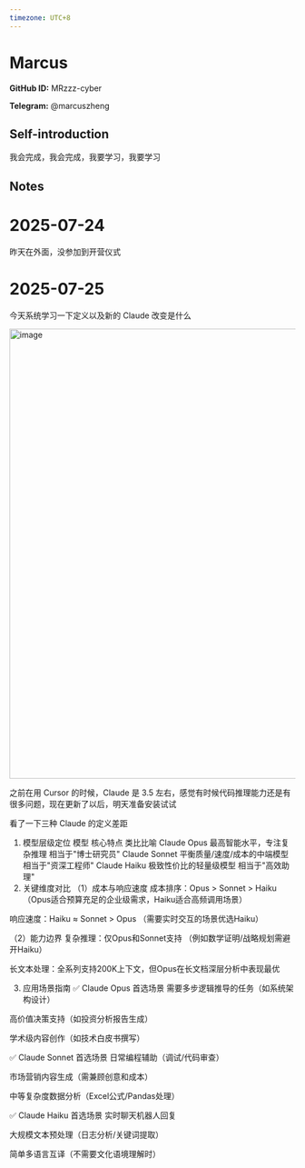 ```yaml
---
timezone: UTC+8
---
```


# Marcus

**GitHub ID:** MRzzz-cyber

**Telegram:** @marcuszheng

## Self-introduction

我会完成，我会完成，我要学习，我要学习

## Notes

<!-- Content_START -->

# 2025-07-24
昨天在外面，没参加到开营仪式

# 2025-07-25
今天系统学习一下定义以及新的 Claude 改变是什么

<img width="1527" height="792" alt="image" src="https://github.com/user-attachments/assets/ed27009c-8ce5-479f-9a75-3011c955082a" />

之前在用 Cursor 的时候，Claude 是 3.5 左右，感觉有时候代码推理能力还是有很多问题，现在更新了以后，明天准备安装试试

看了一下三种 Claude 的定义差距
1. 模型层级定位
模型	核心特点	类比比喻
Claude Opus	最高智能水平，专注复杂推理	相当于"博士研究员"
Claude Sonnet	平衡质量/速度/成本的中端模型	相当于"资深工程师"
Claude Haiku	极致性价比的轻量级模型	相当于"高效助理"
2. 关键维度对比
（1）成本与响应速度
成本排序：Opus > Sonnet > Haiku
（Opus适合预算充足的企业级需求，Haiku适合高频调用场景）

响应速度：Haiku ≈ Sonnet > Opus
（需要实时交互的场景优选Haiku）

（2）能力边界
复杂推理：仅Opus和Sonnet支持
（例如数学证明/战略规划需避开Haiku）

长文本处理：全系列支持200K上下文，但Opus在长文档深层分析中表现最优

3. 应用场景指南
✅ Claude Opus 首选场景
需要多步逻辑推导的任务（如系统架构设计）

高价值决策支持（如投资分析报告生成）

学术级内容创作（如技术白皮书撰写）

✅ Claude Sonnet 首选场景
日常编程辅助（调试/代码审查）

市场营销内容生成（需兼顾创意和成本）

中等复杂度数据分析（Excel公式/Pandas处理）

✅ Claude Haiku 首选场景
实时聊天机器人回复

大规模文本预处理（日志分析/关键词提取）

简单多语言互译（不需要文化语境理解时）


<!-- Content_END -->
